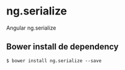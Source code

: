 # ng.serialize
Angular ng.serialize

## Bower install de dependency
```
$ bower install ng.serialize --save
```

